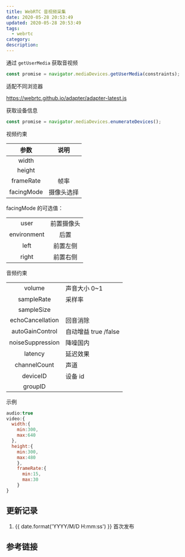 ```yaml
---
title: WebRTC 音视频采集
date: 2020-05-28 20:53:49
updated: 2020-05-28 20:53:49
tags:
  - webrtc
category:
description:
---
```


通过 `getUserMedia` 获取音视频

```js
const promise = navigator.mediaDevices.getUserMedia(constraints);
```

适配不同浏览器

https://webrtc.github.io/adapter/adapter-latest.js

获取设备信息

```js
const promise = navigator.mediaDevices.enumerateDevices();
```

视频约束

|    参数    |    说明    |
| :--------: | :--------: |
|   width    |            |
|   height   |            |
| frameRate  |    帧率    |
| facingMode | 摄像头选择 |

facingMode 的可选值：

|             |            |
| :---------: | :--------: |
|    user     | 前置摄像头 |
| environment |    后置    |
|    left     |  前置左侧  |
|    right    |  前置右侧  |

音频约束

|                  |                      |
| :--------------: | -------------------- |
|      volume      | 声音大小 0~1         |
|    sampleRate    | 采样率               |
|    sampleSize    |
| echoCancellation | 回音消除             |
| autoGainControl  | 自动增益 true /false |
| noiseSuppression | 降噪国内             |
|     latency      | 延迟效果             |
|   channelCount   | 声道                 |
|     deviceID     | 设备 id              |
|     groupID      |                      |

示例

```js
audio:true
video:{
  width:{
    min:300,
    max:640
  },
  height:{
    min:300,
    max:480
    },
    frameRate:{
      min:15,
      max:30
    }
}
```

## 更新记录

1. {{ date.format('YYYY/M/D H:mm:ss') }} 首次发布

## 参考链接
